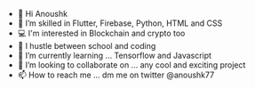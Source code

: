 - 👋 Hi Anoushk
- 👀 I’m skilled in Flutter, Firebase, Python, HTML and CSS
- 💻 I'm interested in Blockchain and crypto too
- 🏃‍ I hustle between school and coding
- 🌱 I’m currently learning ... Tensorflow and Javascript
- 💞️ I’m looking to collaborate on ... any cool and exciting project
- 📫 How to reach me ... dm me on twitter @anoushk77

<!---
anoushk1234/anoushk1234 is a ✨ special ✨ repository because its `README.md` (this file) appears on your GitHub profile.
You can click the Preview link to take a look at your changes.
--->
